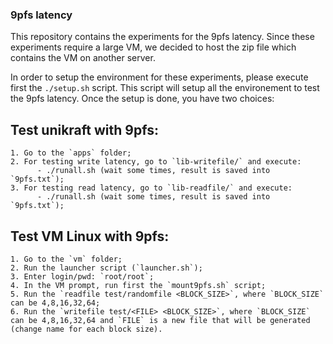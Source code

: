 ### 9pfs latency

This repository contains the experiments for the 9pfs latency. 
Since these experiments require a large VM, we decided to host the zip
file which contains the VM on another server.

In order to setup the environment for these experiments, please 
execute first the `./setup.sh` script. This script will setup all the
environement to test the 9pfs latency. Once the setup is done, you
have two choices:

## Test unikraft with 9pfs:
    1. Go to the `apps` folder;
    2. For testing write latency, go to `lib-writefile/` and execute:
          - ./runall.sh (wait some times, result is saved into `9pfs.txt`);
    3. For testing read latency, go to `lib-readfile/` and execute:
          - ./runall.sh (wait some times, result is saved into `9pfs.txt`);

## Test VM Linux with 9pfs:
    1. Go to the `vm` folder;
    2. Run the launcher script (`launcher.sh`);
    3. Enter login/pwd: `root/root`;
    4. In the VM prompt, run first the `mount9pfs.sh` script;
    5. Run the `readfile test/randomfile <BLOCK_SIZE>`, where `BLOCK_SIZE` can be 4,8,16,32,64;
    6. Run the `writefile test/<FILE> <BLOCK_SIZE>`, where `BLOCK_SIZE` can be 4,8,16,32,64 and `FILE` is a new file that will be generated (change name for each block size).
